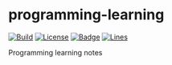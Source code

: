 # programming-learning

[![Build](https://github.com/KaiserLancelot/programming-learning/workflows/Build/badge.svg)](https://github.com/KaiserLancelot/programming-learning/actions)
[![License](https://img.shields.io/github/license/KaiserLancelot/programming-learning)](LICENSE)
[![Badge](https://img.shields.io/badge/link-996.icu-%23FF4D5B.svg?style=flat-square)](https://996.icu/#/en_US)
[![Lines](https://tokei.rs/b1/github/KaiserLancelot/programming-learning)](https://github.com/Aaronepower/tokei)

Programming learning notes
